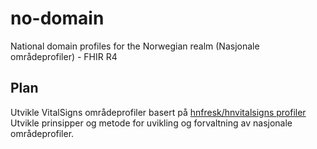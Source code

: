 # no-domain
National domain profiles for the Norwegian realm (Nasjonale områdeprofiler) - FHIR R4

## Plan

Utvikle VitalSigns områdeprofiler basert på [hnfresk/hnvitalsigns profiler](https://github.com/hn-fresk/hnvitalsigns/tree/master)
Utvikle prinsipper og metode for uvikling og forvaltning av nasjonale områdeprofiler.
